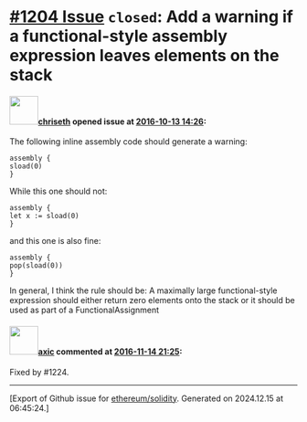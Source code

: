 # [\#1204 Issue](https://github.com/ethereum/solidity/issues/1204) `closed`: Add a warning if a functional-style assembly expression leaves elements on the stack

#### <img src="https://avatars.githubusercontent.com/u/9073706?v=4" width="50">[chriseth](https://github.com/chriseth) opened issue at [2016-10-13 14:26](https://github.com/ethereum/solidity/issues/1204):

The following inline assembly code should generate a warning:

```
assembly {
sload(0)
}
```

While this one should not:

```
assembly {
let x := sload(0)
}
```

and this one is also fine:

```
assembly {
pop(sload(0))
}
```

In general, I think the rule should be: A maximally large functional-style expression should either return zero elements onto the stack or it should be used as part of a FunctionalAssignment


#### <img src="https://avatars.githubusercontent.com/u/20340?v=4" width="50">[axic](https://github.com/axic) commented at [2016-11-14 21:25](https://github.com/ethereum/solidity/issues/1204#issuecomment-260467511):

Fixed by #1224.


-------------------------------------------------------------------------------



[Export of Github issue for [ethereum/solidity](https://github.com/ethereum/solidity). Generated on 2024.12.15 at 06:45:24.]
